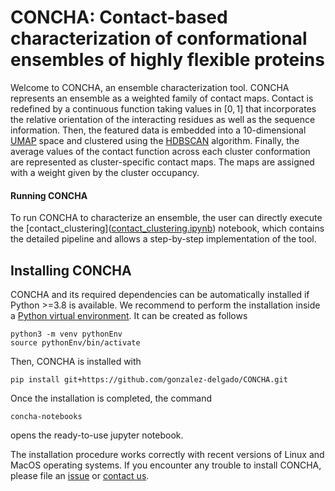# CONCHA: Contact-based characterization of conformational ensembles of highly flexible proteins

Welcome to CONCHA, an ensemble characterization tool. CONCHA represents an ensemble as a weighted family of contact maps. Contact is redefined by a continuous function taking values in $[0,1]$ that incorporates the relative orientation of the interacting residues as well as the sequence information. Then, the featured data is embedded into a 10-dimensional [UMAP](https://umap-learn.readthedocs.io/en/latest/index.html) space and clustered using the [HDBSCAN](https://hdbscan.readthedocs.io/en/latest/#) algorithm. Finally, the average values of the contact function across each cluster conformation are represented as cluster-specific contact maps. The maps are assigned with a weight given by the cluster occupancy.

#### Running CONCHA

To run CONCHA to characterize an ensemble, the user can directly execute the [contact_clustering]([contact_clustering.ipynb](https://github.com/gonzalez-delgado/CONCHA/blob/main/concha/contact_clustering.ipynb. )) notebook, which contains the detailed pipeline and allows a step-by-step implementation of the tool.

## Installing CONCHA

CONCHA and its required dependencies can be automatically installed if Python >=3.8 is available. We recommend to perform the installation inside a [Python virtual environment](https://packaging.python.org/en/latest/guides/installing-using-pip-and-virtual-environments/). It can be created as follows
```
python3 -m venv pythonEnv
source pythonEnv/bin/activate
```
Then, CONCHA is installed with
```
pip install git+https://github.com/gonzalez-delgado/CONCHA.git
```
Once the installation is completed, the command
```
concha-notebooks
```
opens the ready-to-use jupyter notebook.

The installation procedure works correctly with recent versions of Linux and MacOS operating systems. If you encounter any trouble to install CONCHA, please file an [issue](https://gitlab.laas.fr/moma/WASCO/-/issues) or [contact us](mailto:javier.gonzalez-delgado@math.univ-toulouse.fr).

